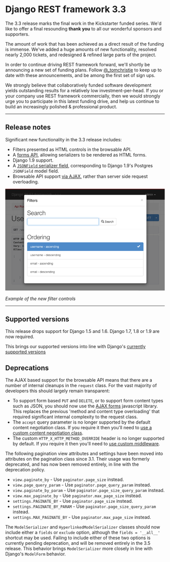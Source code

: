 # Django REST framework 3.3

The 3.3 release marks the final work in the Kickstarter funded series. We'd like to offer a final resounding **thank you** to all our wonderful sponsors and supporters.

The amount of work that has been achieved as a direct result of the funding is immense. We've added a huge amounts of new functionality, resolved nearly 2,000 tickets, and redesigned & refined large parts of the project.

In order to continue driving REST framework forward, we'll shortly be announcing a new set of funding plans. Follow [@_tomchristie](https://twitter.com/_tomchristie) to keep up to date with these announcements, and be among the first set of sign ups.

We strongly believe that collaboratively funded software development yields outstanding results for a relatively low investment-per-head. If you or your company use REST framework commercially, then we would strongly urge you to participate in this latest funding drive, and help us continue to build an increasingly polished & professional product.

---

## Release notes

Significant new functionality in the 3.3 release includes:

* Filters presented as HTML controls in the browsable API.
* A [forms API][forms-api], allowing serializers to be rendered as HTML forms.
* Django 1.9 support.
* A [`JSONField` serializer field][jsonfield], corresponding to Django 1.9's Postgres `JSONField` model field.
* Browsable API support [via AJAX][ajax-form], rather than server side request overloading.

![Filter Controls](../img/filter-controls.png)

*Example of the new filter controls*

---

## Supported versions

This release drops support for Django 1.5 and 1.6. Django 1.7, 1.8 or 1.9 are now required.

This brings our supported versions into line with Django's [currently supported versions][django-supported-versions]

## Deprecations

The AJAX based support for the browsable API means that there are a number of internal cleanups in the `request` class. For the vast majority of developers this should largely remain transparent:

* To support form based `PUT` and `DELETE`, or to support form content types such as JSON, you should now use the [AJAX forms][ajax-form] javascript library. This replaces the previous 'method and content type overloading' that required significant internal complexity to the request class.
* The `accept` query parameter is no longer supported by the default content negotiation class. If you require it then you'll need to [use a custom content negotiation class][accept-headers].
* The custom `HTTP_X_HTTP_METHOD_OVERRIDE` header is no longer supported by default. If you require it then you'll need to [use custom middleware][method-override].

The following pagination view attributes and settings have been moved into attributes on the pagination class since 3.1. Their usage was formerly deprecated, and has now been removed entirely, in line with the deprecation policy.

* `view.paginate_by` - Use `paginator.page_size` instead.
* `view.page_query_param` - Use `paginator.page_query_param` instead.
* `view.paginate_by_param` - Use `paginator.page_size_query_param` instead.
* `view.max_paginate_by` - Use `paginator.max_page_size` instead.
* `settings.PAGINATE_BY` - Use `paginator.page_size` instead.
* `settings.PAGINATE_BY_PARAM` - Use `paginator.page_size_query_param` instead.
* `settings.MAX_PAGINATE_BY` - Use `paginator.max_page_size` instead.

The `ModelSerializer` and `HyperlinkedModelSerializer` classes should now include either a `fields` or `exclude` option, although the `fields = '__all__'` shortcut may be used. Failing to include either of these two options is currently pending deprecation, and will be removed entirely in the 3.5 release. This behavior brings `ModelSerializer` more closely in line with Django's `ModelForm` behavior.

[forms-api]: ../topics/html-and-forms.md
[ajax-form]: https://github.com/encode/ajax-form
[jsonfield]: ../api-guide/fields#jsonfield
[accept-headers]: ../topics/browser-enhancements.md#url-based-accept-headers
[method-override]: ../topics/browser-enhancements.md#http-header-based-method-overriding
[django-supported-versions]: https://www.djangoproject.com/download/#supported-versions
